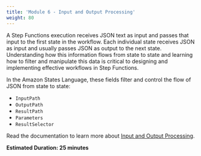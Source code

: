 ```yaml
---
title: 'Module 6 - Input and Output Processing'
weight: 80
---
```

A Step Functions execution receives JSON text as input and passes that input to the first state in the workflow. Each individual state receives JSON as input and usually passes JSON as output to the next state. Understanding how this information flows from state to state and learning how to filter and manipulate this data is critical to designing and implementing effective workflows in Step Functions.

In the Amazon States Language, these fields filter and control the flow of JSON from state to state:

- `InputPath`
- `OutputPath`
- `ResultPath`
- `Parameters`
- `ResultSelector`

Read the documentation to learn more about [Input and Output Processing](https://docs.aws.amazon.com/step-functions/latest/dg/concepts-input-output-filtering.html).

**Estimated Duration: 25 minutes**